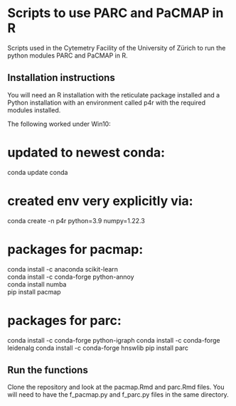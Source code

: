 # Scripts to use PARC and PaCMAP in R

Scripts used in the Cytemetry Facility of the University of Zürich to run the python modules PARC and PaCMAP in R.

## Installation instructions

You will need an R installation with the reticulate package installed and a Python installation with an environment called p4r with the required modules installed.

The following worked under Win10:

  # updated to newest conda: 
  conda update conda  
  # created env very explicitly via: 
  conda create -n p4r python=3.9 numpy=1.22.3  

  # packages for pacmap:  
  conda install -c anaconda scikit-learn  
  conda install -c conda-forge python-annoy  
  conda install numba  
  pip install pacmap  

  # packages for parc:  
  conda install -c conda-forge python-igraph
  conda install -c conda-forge leidenalg
  conda install -c conda-forge hnswlib
  pip install parc

## Run the functions

Clone the repository and look at the pacmap.Rmd and parc.Rmd files. You will need to have the f_pacmap.py and f_parc.py files in the same directory.
